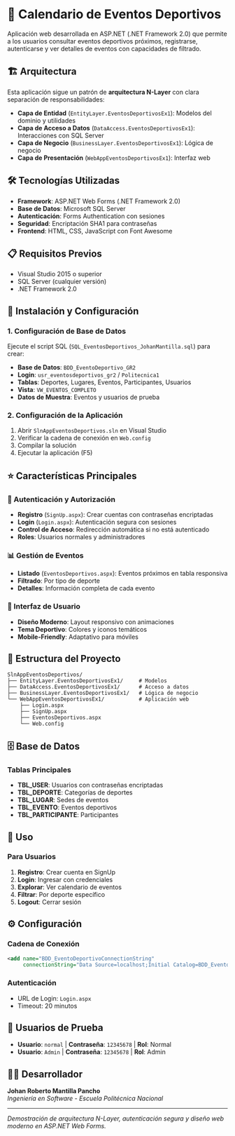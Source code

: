 # 📅 Calendario de Eventos Deportivos

Aplicación web desarrollada en ASP.NET (.NET Framework 2.0) que permite a los usuarios consultar eventos deportivos próximos, registrarse, autenticarse y ver detalles de eventos con capacidades de filtrado.

## 🏗️ Arquitectura

Esta aplicación sigue un patrón de **arquitectura N-Layer** con clara separación de responsabilidades:

- **Capa de Entidad** (`EntityLayer.EventosDeportivosEx1`): Modelos del dominio y utilidades
- **Capa de Acceso a Datos** (`DataAccess.EventosDeportivosEx1`): Interacciones con SQL Server  
- **Capa de Negocio** (`BusinessLayer.EventosDeportivosEx1`): Lógica de negocio
- **Capa de Presentación** (`WebAppEventosDeportivosEx1`): Interfaz web

## 🛠️ Tecnologías Utilizadas

- **Framework**: ASP.NET Web Forms (.NET Framework 2.0)
- **Base de Datos**: Microsoft SQL Server
- **Autenticación**: Forms Authentication con sesiones
- **Seguridad**: Encriptación SHA1 para contraseñas
- **Frontend**: HTML, CSS, JavaScript con Font Awesome

## 📋 Requisitos Previos

- Visual Studio 2015 o superior
- SQL Server (cualquier versión)
- .NET Framework 2.0

## 🚀 Instalación y Configuración

### 1. Configuración de Base de Datos
Ejecute el script SQL (`SQL_EventosDeportivos_JohanMantilla.sql`) para crear:

- **Base de Datos**: `BDD_EventoDeportivo_GR2`
- **Login**: `usr_eventosdeportivos_gr2` / `Politecnica1`
- **Tablas**: Deportes, Lugares, Eventos, Participantes, Usuarios
- **Vista**: `VW_EVENTOS_COMPLETO`
- **Datos de Muestra**: Eventos y usuarios de prueba

### 2. Configuración de la Aplicación
1. Abrir `SlnAppEventosDeportivos.sln` en Visual Studio
2. Verificar la cadena de conexión en `Web.config`
3. Compilar la solución
4. Ejecutar la aplicación (F5)

## ⭐ Características Principales

### 🔐 Autenticación y Autorización
- **Registro** (`SignUp.aspx`): Crear cuentas con contraseñas encriptadas
- **Login** (`Login.aspx`): Autenticación segura con sesiones
- **Control de Acceso**: Redirección automática si no está autenticado
- **Roles**: Usuarios normales y administradores

### 📊 Gestión de Eventos
- **Listado** (`EventosDeportivos.aspx`): Eventos próximos en tabla responsiva
- **Filtrado**: Por tipo de deporte
- **Detalles**: Información completa de cada evento

### 🎨 Interfaz de Usuario
- **Diseño Moderno**: Layout responsivo con animaciones
- **Tema Deportivo**: Colores y iconos temáticos
- **Mobile-Friendly**: Adaptativo para móviles

## 📁 Estructura del Proyecto

```
SlnAppEventosDeportivos/
├── EntityLayer.EventosDeportivosEx1/     # Modelos
├── DataAccess.EventosDeportivosEx1/      # Acceso a datos
├── BusinessLayer.EventosDeportivosEx1/   # Lógica de negocio
└── WebAppEventosDeportivosEx1/           # Aplicación web
    ├── Login.aspx
    ├── SignUp.aspx
    ├── EventosDeportivos.aspx
    └── Web.config
```

## 🗄️ Base de Datos

### Tablas Principales
- **TBL_USER**: Usuarios con contraseñas encriptadas
- **TBL_DEPORTE**: Categorías de deportes
- **TBL_LUGAR**: Sedes de eventos  
- **TBL_EVENTO**: Eventos deportivos
- **TBL_PARTICIPANTE**: Participantes

## 🎯 Uso

### Para Usuarios
1. **Registro**: Crear cuenta en SignUp
2. **Login**: Ingresar con credenciales
3. **Explorar**: Ver calendario de eventos
4. **Filtrar**: Por deporte específico
5. **Logout**: Cerrar sesión

## ⚙️ Configuración

### Cadena de Conexión
```xml
<add name="BDD_EventoDeportivoConnectionString" 
     connectionString="Data Source=localhost;Initial Catalog=BDD_EventoDeportivo_GR2;User ID=usr_eventosdeportivos_gr2;Password=Politecnica1"/>
```

### Autenticación
- URL de Login: `Login.aspx`
- Timeout: 20 minutos

## 🧪 Usuarios de Prueba

- **Usuario**: `normal` | **Contraseña**: `12345678` | **Rol**: Normal
- **Usuario**: `Admin` | **Contraseña**: `12345678` | **Rol**: Admin

## 👨‍💻 Desarrollador

**Johan Roberto Mantilla Pancho**  
*Ingeniería en Software - Escuela Politécnica Nacional*

---

*Demostración de arquitectura N-Layer, autenticación segura y diseño web moderno en ASP.NET Web Forms.*
